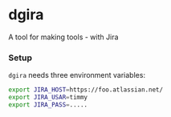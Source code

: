 # dgira

<!-- cargo-rdme start -->

A tool for making tools - with Jira

### Setup

`dgira` needs three environment variables:

```bash
export JIRA_HOST=https://foo.atlassian.net/
export JIRA_USAR=timmy
export JIRA_PASS=.....

```

<!-- cargo-rdme end -->
